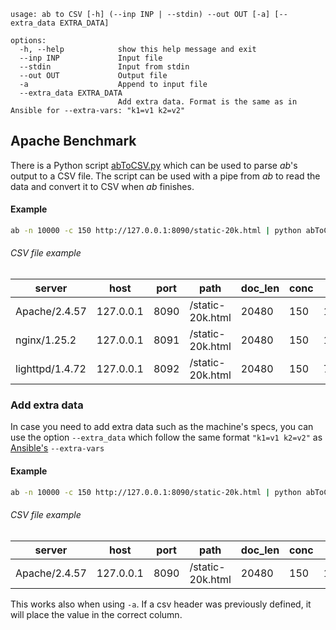 ```
usage: ab to CSV [-h] (--inp INP | --stdin) --out OUT [-a] [--extra_data EXTRA_DATA]

options:
  -h, --help            show this help message and exit
  --inp INP             Input file
  --stdin               Input from stdin
  --out OUT             Output file
  -a                    Append to input file
  --extra_data EXTRA_DATA
                        Add extra data. Format is the same as in Ansible for --extra-vars: "k1=v1 k2=v2"
```

## Apache Benchmark

There is a Python script [abToCSV.py](abToCSV.py) which can be used to parse *ab*'s output to a CSV file.
The script can be used with a pipe from *ab* to read the data and convert it to CSV when *ab* finishes.

#### Example
```bash
ab -n 10000 -c 150 http://127.0.0.1:8090/static-20k.html | python abToCSV.py --stdin --out out.csv -a
```
###### CSV file example

|server|host|port|path|doc_len|conc|time|r_comp|r_fail|rps|tpr|tpr_all|50|66|75|80|90|95|98|99|100|
|------|----|----|----|-------|----|----|------|------|---|---|-------|--|--|--|--|--|--|--|--|---|
|Apache/2.4.57|127.0.0.1|8090|/static-20k.html|20480|150|14.709|10000|0|679.84|220.639|1.471|207|234|253|270|325|371|417|460|649|
|nginx/1.25.2|127.0.0.1|8091|/static-20k.html|20480|150|11.468|10000|0|871.97|172.025|1.147|155|183|206|221|273|319|399|446|682|
|lighttpd/1.4.72|127.0.0.1|8092|/static-20k.html|20480|150|7.035|10000|0|1421.42|105.528|0.704|96|114|127|136|166|194|232|265|394|


### Add extra data
In case you need to add extra data such as the machine's specs, you can  use the option 
`--extra_data` which follow the same format `"k1=v1 k2=v2"` as [Ansible's](https://docs.ansible.com/ansible/latest/playbook_guide/playbooks_variables.html#key-value-format) `--extra-vars`

#### Example
```bash
ab -n 10000 -c 150 http://127.0.0.1:8090/static-20k.html | python abToCSV.py --stdin --out out.csv -a --extra_data "ram=2048 vcpu=2"
```
###### CSV file example

|server|host|port|path|doc_len|conc|time|r_comp|r_fail|rps|tpr|tpr_all|50|66|75|80|90|95|98|99|100|ram|vcpu|
|------|----|----|----|-------|----|----|------|------|---|---|-------|--|--|--|--|--|--|--|--|---|---|----|
|Apache/2.4.57|127.0.0.1|8090|/static-20k.html|20480|150|14.709|10000|0|679.84|220.639|1.471|207|234|253|270|325|371|417|460|649|2048|2|

This works also when using `-a`. If a csv header was previously defined, it will place the value in the correct column.


